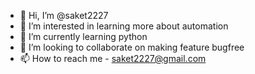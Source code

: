 - 👋 Hi, I’m @saket2227
- 👀 I’m interested in learning more about automation
- 🌱 I’m currently learning python
- 💞️ I’m looking to collaborate on making feature bugfree
- 📫 How to reach me - saket2227@gmail.com

<!---
saket2227/saket2227 is a ✨ special ✨ repository because its `README.md` (this file) appears on your GitHub profile.
You can click the Preview link to take a look at your changes.
--->
